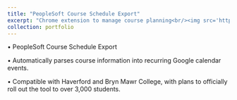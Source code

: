 ```yaml
---
title: "PeopleSoft Course Schedule Export"
excerpt: "Chrome extension to manage course planning<br/><img src='https://lh3.googleusercontent.com/4_JKaoT_y1pj47keu5-2_gzb2fHyki4bf9Bwk41CheEzKNWy44bQYSKXlRG9ZR3kT2a7-jyLJ-0=w640-h400-e365-rj-sc0x00ffffff'>"
collection: portfolio
---
```


• PeopleSoft Course Schedule Export

• Automatically parses course information into recurring Google calendar events.

• Compatible with Haverford and Bryn Mawr College, with plans to officially roll out the tool to over 3,000 students.
